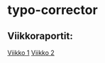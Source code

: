 # typo-corrector

## Viikkoraportit:

[Viikko 1](https://github.com/juhkure/typo-corrector/blob/main/dokumentaatio/viikko%201.txt)
[Viikko 2](https://github.com/juhkure/typo-corrector/blob/main/dokumentaatio/viikko%202.txt)
